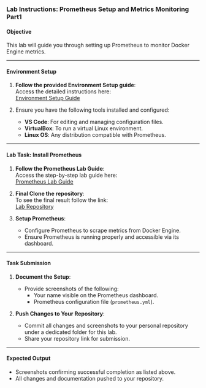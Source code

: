 ### Lab Instructions: Prometheus Setup and Metrics Monitoring Part1

#### **Objective**  
This lab will guide you through setting up Prometheus to monitor Docker Engine metrics. 

---

#### **Environment Setup**

1. **Follow the provided Environment Setup guide**:  
   Access the detailed instructions here:  
   [Environment Setup Guide](https://docs.google.com/document/d/e/2PACX-1vT9LYx1-M0LYILvC3BTh9LE7CAxSB1Y9sPo4akYfW-wrOqom0SfCv6FN9ydjfIttoGPGFYsbRRjVw2I/pub)  
   
2. Ensure you have the following tools installed and configured:  
   - **VS Code**: For editing and managing configuration files.  
   - **VirtualBox**: To run a virtual Linux environment.  
   - **Linux OS**: Any distribution compatible with Prometheus.  

---

#### **Lab Task: Install Prometheus**

1. **Follow the Prometheus Lab Guide**:  
   Access the step-by-step lab guide here:  
   [Prometheus Lab Guide](https://docs.google.com/document/d/e/2PACX-1vQm7QJNo2yZ3RQDfYjZAoiNG1Pyf8JtOvGsOtcc-eYkhyRj_SJ4ln-A1hXp8d8ubwmBFl2C-sFI4Jt1/pub)  

2. **Final Clone the repository**:  
   To see the final result follow the link:  
   [Lab Repository](https://github.com/mashaeg/MonCourse2024/tree/lab2)

3. **Setup Prometheus**:  
   - Configure Prometheus to scrape metrics from Docker Engine.  
   - Ensure Prometheus is running properly and accessible via its dashboard.  

---

#### **Task Submission**

1. **Document the Setup**:  
   - Provide screenshots of the following:  
     - Your name visible on the Prometheus dashboard.  
     - Prometheus configuration file (`prometheus.yml`).

2. **Push Changes to Your Repository**:  
   - Commit all changes and screenshots to your personal repository under a dedicated folder for this lab.  
   - Share your repository link for submission.

---

#### **Expected Output**

- Screenshots confirming successful completion as listed above.  
- All changes and documentation pushed to your repository.